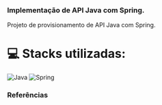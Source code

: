 ### Implementação de API Java com Spring.

Projeto de provisionamento de API Java com Spring.

# 💻 Stacks utilizadas:
![Java](https://img.shields.io/badge/Java-ED8B00?style=for-the-badge&logo=java&logoColor=white)  ![Spring](https://img.shields.io/badge/Spring-6DB33F?style=for-the-badge&logo=spring&logoColor=white) 


### Referências

